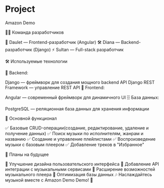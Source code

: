 # Project
Amazon Demo


👨‍💻 Команда разработчиков

🎨 Daulet — Frontend-разработчик (Angular)
🛠 Diana — Backend-разработчик (Django)
⚡️ Sultan — Full-stack разработчик

🛠 Используемые технологии

📌 Backend:

Django — фреймворк для создания мощного backend API
Django REST Framework — управление REST API
🎨 Frontend:

Angular — современный фреймворк для динамичного UI
🗄 База данных:

PostgreSQL — реляционная база данных для хранения информации

🚀 Основной функционал

✅ Базовые CRUD-операции(создание, редактирование, удаление и получение данных) ✅ Поиск музыки по исполнителям, жанрам и названию ✅ Создание и управление плейлистами ✅ Воспроизведение музыки с базовым плеером ✅ Добавление треков в "Избранное"

🎯 Планы на будущее

📌 Улучшение дизайна пользовательского интерфейса 📌 Добавление API интеграции с музыкальными сервисами 📌 Расширение возможностей музыкального плеера 📌 Оптимизация базы данных
🎶 Наслаждайтесь музыкой вместе с Amazon Demo Demo! 🚀
